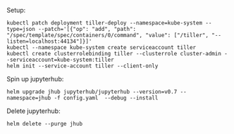 Setup:

    kubectl patch deployment tiller-deploy --namespace=kube-system --type=json --patch='[{"op": "add", "path": "/spec/template/spec/containers/0/command", "value": ["/tiller", "--listen=localhost:44134"]}]'
    kubectl --namespace kube-system create serviceaccount tiller
    kubectl create clusterrolebinding tiller --clusterrole cluster-admin --serviceaccount=kube-system:tiller
    helm init --service-account tiller --client-only

Spin up jupyterhub:

    helm upgrade jhub jupyterhub/jupyterhub --version=v0.7 --namespace=jhub -f config.yaml  --debug --install

Delete jupyterhub:

    helm delete --purge jhub

